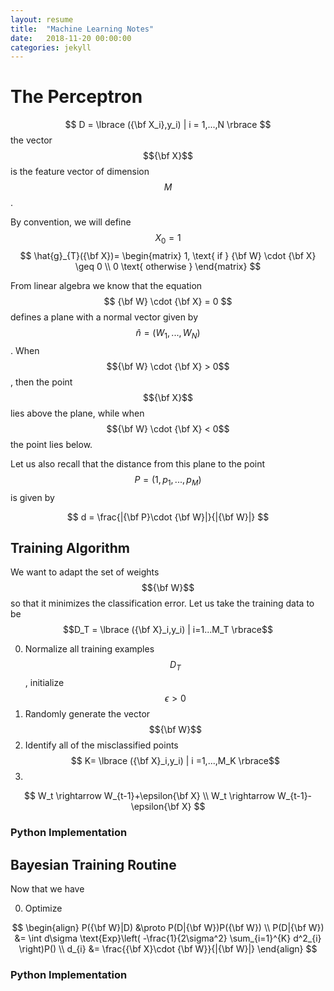 ```yaml
---
layout: resume
title:  "Machine Learning Notes"
date:   2018-11-20 00:00:00
categories: jekyll
---
```



# The Perceptron

$$
D = \lbrace ({\bf X_i},y_i) | i = 1,...,N \rbrace
$$
the vector $${\bf X}$$ is the feature vector of dimension $$M$$.


By convention, we will define $$X_{0}=1$$
$$
\hat{g}_{T}({\bf X})= \begin{matrix} 1, \text{ if } {\bf W} \cdot {\bf X} \geq 0 \\ 0 \text{ otherwise } \end{matrix}
$$

From linear algebra we know that the equation
$$
{\bf W} \cdot {\bf X} = 0
$$
defines a plane with a normal vector given by $$\hat{n}= \left( W_1,..., W_N \right)$$. When 
$${\bf W} \cdot {\bf X} > 0$$, then the point $${\bf X}$$ lies above the plane, while when $${\bf W} \cdot {\bf X} < 0$$
the point lies below.

Let us also recall that the distance from this plane to the point $$P = (1,p_1,...,p_M)$$ is given by

$$
d = \frac{|{\bf P}\cdot {\bf W}|}{|{\bf W}|}
$$


## Training Algorithm

We want to adapt the set of weights $${\bf W}$$ so that it minimizes the classification error. Let us 
take the training data to be $$D_T = \lbrace ({\bf X}_i,y_i) | i=1...M_T \rbrace$$

0. Normalize all training examples $$D_T$$, initialize $$\epsilon > 0$$  
1. Randomly generate the vector $${\bf W}$$  
2. Identify all of the misclassified points $$ K= \lbrace ({\bf X}_i,y_i) | i =1,...,M_K \rbrace$$
3. 
$$
W_t \rightarrow W_{t-1}+\epsilon{\bf X} \\
W_t \rightarrow W_{t-1}-\epsilon{\bf X} 
$$
### Python Implementation

## Bayesian Training Routine

Now that we have 

0. Optimize 

$$
\begin{align}
P({\bf W}|D) &\proto P(D|{\bf W})P({\bf W}) \\
P(D|{\bf W}) &= \int d\sigma \text{Exp}\left( -\frac{1}{2\sigma^2} \sum_{i=1}^{K} d^2_{i} \right)P() \\
d_{i} &= \frac{{\bf X}\cdot {\bf W}}{|{\bf W}|}
\end{align}
$$

### Python Implementation
